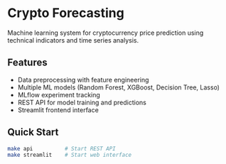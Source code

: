 # Crypto Forecasting

Machine learning system for cryptocurrency price prediction using technical indicators and time series analysis.

## Features
- Data preprocessing with feature engineering
- Multiple ML models (Random Forest, XGBoost, Decision Tree, Lasso)
- MLflow experiment tracking
- REST API for model training and predictions
- Streamlit frontend interface

## Quick Start
```bash
make api          # Start REST API
make streamlit    # Start web interface
```
